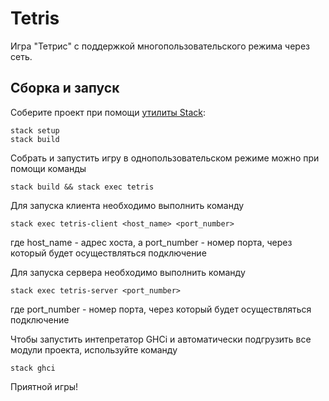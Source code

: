 # Tetris

Игра "Тетрис" с поддержкой многопользовательского режима через сеть.

## Сборка и запуск

Соберите проект при помощи [утилиты Stack](https://www.haskellstack.org):

```
stack setup
stack build
```

Собрать и запустить игру в однопользовательском режиме можно при помощи команды

```
stack build && stack exec tetris
```

Для запуска клиента необходимо выполнить команду 

```
stack exec tetris-client <host_name> <port_number>
```
где host_name - адрес хоста, а port_number - номер порта, через который будет осуществляться подключение

Для запуска сервера необходимо выполнить команду 

```
stack exec tetris-server <port_number>
```
где port_number - номер порта, через который будет осуществляться подключение

Чтобы запустить интепретатор GHCi и автоматически подгрузить все модули проекта, используйте команду

```
stack ghci
```

Приятной игры!
